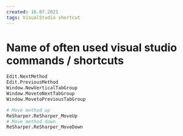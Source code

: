 ```yaml
---
created: 16.07.2021
tags: VisualStudio shortcut
---
```


# Name of often used visual studio commands / shortcuts

```bash
Edit.NextMethod
Edit.PreviousMethod
Window.NewVerticalTabGroup
Window.MovetoNextTabGroup
Window.MovetoPreviousTabGroup

# Move method up
ReSharper.ReSharper_MoveUp
# Move method down
ReSharper.ReSharper_MoveDown
```
